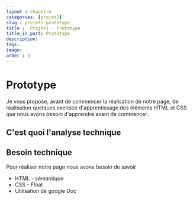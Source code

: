 ```yaml
---
layout : chapitre
categories: [projet2]
slug : projet2-prototype
title :  Projet1 - Prototype
title_in_part: Prototype
description: 
tags: 
image: 
order : 3
---
```


# Prototype

Je vous propose, avant de commencer la réalisation de notre page, de réalisation quelques exercice d'apprentissage des éléments HTML et CSS que nous avons besoin d'apprendre avant de commencer.

## C'est quoi l'analyse technique



## Besoin technique

Pour réaliser notre page nous avons besoin de savoir 

- HTML - sémantique
- CSS - Float
- Utilisation de google Doc

